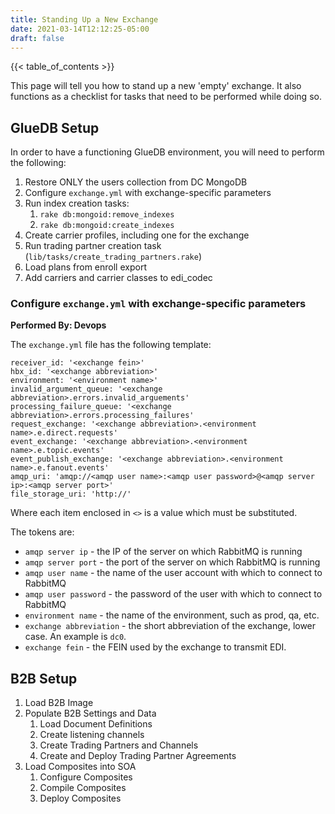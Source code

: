 ```yaml
---
title: Standing Up a New Exchange
date: 2021-03-14T12:12:25-05:00
draft: false
---
```


{{< table_of_contents >}}

This page will tell you how to stand up a new 'empty' exchange.  It also functions as a checklist for tasks that need to be performed while doing so.

## GlueDB Setup

In order to have a functioning GlueDB environment, you will need to perform the following:
1. Restore ONLY the users collection from DC MongoDB
2. Configure `exchange.yml` with exchange-specific parameters
3. Run index creation tasks:
   1. `rake db:mongoid:remove_indexes`
   2. `rake db:mongoid:create_indexes`
4. Create carrier profiles, including one for the exchange
6. Run trading partner creation task (`lib/tasks/create_trading_partners.rake`)
7. Load plans from enroll export
8. Add carriers and carrier classes to edi_codec

### Configure `exchange.yml` with exchange-specific parameters

**Performed By: Devops**

The `exchange.yml` file has the following template:

```
receiver_id: '<exchange fein>'
hbx_id: '<exchange abbreviation>'
environment: '<environment name>'
invalid_argument_queue: '<exchange abbreviation>.errors.invalid_arguements'
processing_failure_queue: '<exchange abbreviation>.errors.processing_failures'
request_exchange: '<exchange abbreviation>.<environment name>.e.direct.requests'
event_exchange: '<exchange abbreviation>.<environment name>.e.topic.events'
event_publish_exchange: '<exchange abbreviation>.<environment name>.e.fanout.events'
amqp_uri: 'amqp://<amqp user name>:<amqp user password>@<amqp server ip>:<amqp server port>'
file_storage_uri: 'http://'
```

Where each item enclosed in `<>` is a value which must be substituted.

The tokens are:
* `amqp server ip` - the IP of the server on which RabbitMQ is running
* `amqp server port` - the port of the server on which RabbitMQ is running
* `amqp user name` - the name of the user account with which to connect to RabbitMQ
* `amqp user password` - the password of the user with which to connect to RabbitMQ
* `environment name` - the name of the environment, such as prod, qa, etc.
* `exchange abbreviation` - the short abbreviation of the exchange, lower case.  An example is `dc0`.
* `exchange fein` - the FEIN used by the exchange to transmit EDI.

## B2B Setup

1. Load B2B Image
2. Populate B2B Settings and Data
   1. Load Document Definitions
   2. Create listening channels
   3. Create Trading Partners and Channels
   4. Create and Deploy Trading Partner Agreements
3. Load Composites into SOA
   1. Configure Composites
   2. Compile Composites
   3. Deploy Composites